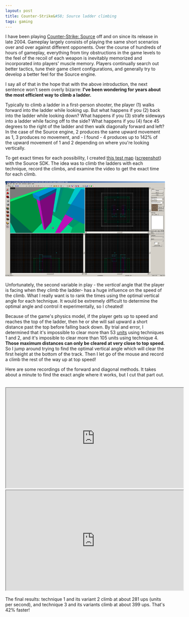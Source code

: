 ```yaml
---
layout: post
title: Counter-Strike&#58; Source ladder climbing
tags: gaming
---
```


I have been playing [Counter-Strike: Source](http://store.steampowered.com/app/240/) off and on since its release in late 2004. Gameplay largely consists of playing the same short scenarios over and over against different opponents. Over the course of hundreds of hours of gameplay, everything from tiny obstructions in the game levels to the feel of the recoil of each weapon is inevitably memorized and incorporated into players' muscle memory. Players continually search out better tactics, tune their game client configurations, and generally try to develop a better feel for the Source engine.

I say all of that in the hope that with the above introduction, the next sentence won't seem overly bizarre: **I've been wondering for years about the most efficient way to climb a ladder.**

Typically to climb a ladder in a first-person shooter, the player (1) walks forward into the ladder while looking up. But what happens if you (2) back into the ladder while looking down? What happens if you (3) strafe sideways into a ladder while facing off to the side? What happens if you (4) face 45 degrees to the right of the ladder and then walk diagonally forward and left? In the case of the Source engine, 2 produces the same upward movement as 1, 3 produces no movement, and - I found - 4 produces up to 142% of the upward movement of 1 and 2 depending on where you're looking vertically.

To get exact times for each possibility, I created [this test map](/images/climbtest.vmf) ([screenshot](/images/climbtest0000.jpg)) with the Source SDK. The idea was to climb the ladders with each technique, record the climbs, and examine the video to get the exact time for each climb.

[![A screenshot of the Hammer editor.](/images/hammer-thumb.png)](/images/hammer.png)

Unfortunately, the second variable in play - the *vertical* angle that the player is facing when they climb the ladder- has a huge influence on the speed of the climb. What I really want is to rank the times using the optimal vertical angle for each technique. It would be extremely difficult to determine the optimal angle and control it experimentally, so I cheated!

Because of the game's physics model, if the player gets up to speed and reaches the top of the ladder, then he or she will sail upward a short distance past the top before falling back down. By trial and error, I determined that it's impossible to clear more than 53 [units](https://developer.valvesoftware.com/wiki/Dimensions) using techniques 1 and 2, and it's imposible to clear more than 105 units using technique 4. **Those maximum distances can only be cleared at very close to top speed.** So I jump around trying to find the optimal vertical angle which will clear the first height at the bottom of the track. Then I let go of the mouse and record a climb the rest of the way up at top speed!

Here are some recordings of the forward and diagonal methods. It takes about a minute to find the exact angle where it works, but I cut that part out.

<br />
<div style="text-align:center;">
<iframe width="560" height="315" src="http://www.youtube.com/embed/NNV6hE79g_s?autoplay=1&amp;loop=1&amp;playlist=NNV6hE79g_s&amp;controls=0&amp;showinfo=0"> </iframe>

<iframe width="560" height="315" src="http://www.youtube.com/embed/lBFp3R90_Yc?autoplay=1&amp;loop=1&amp;playlist=lBFp3R90_Yc&amp;controls=0&amp;showinfo=0"> </iframe>
</div>

The final results: technique 1 and its variant 2 climb at about 281 ups (units per second), and technique 3 and its variants climb at about 399 ups. That's 42% faster!